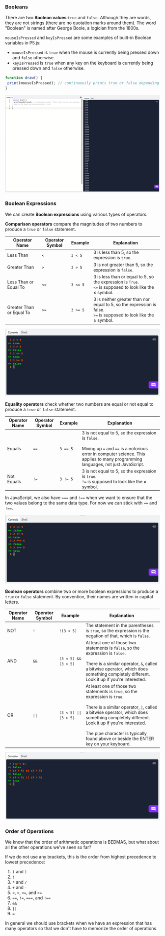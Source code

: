 ### Booleans

There are two **Boolean values**:`true` and `false`. Although they are words, they are not strings (there are no quotation marks around them). The word "Boolean" is named after George Boole, a logician from the 1800s. 

 `mouseIsPressed` and `keyIsPressed` are some examples of built-in Boolean variables in P5.js:

*  `mouseIsPressed` is `true` when the mouse is currently being pressed down and `false` otherwise.
*  `keyIsPressed` is `true` when any key on the keyboard is currently being pressed down and `false` otherwise.

```js
function draw() {
 print(mouseIsPressed); // continuously prints true or false depending on whether the mouse is being pressing down
}
```
![](../../Images/Boolean.png)

### Boolean Expressions

We can create **Boolean expressions** using various types of operators.

**Comparison operators** compare the magnitudes of two numbers to produce a `true` or `false` statement.

| Operator Name | Operator Symbol | Example| Explanation |
| --- | --- | --- | --- |
| Less Than | `<` | `3 < 5` | 3 is less than 5, so the expression is `true`. |
| Greater Than | `>` | `3 > 5 ` | 3 is not greater than 5, so the expression is `false`. |
| Less Than or Equal To | `<=` | `3 <= 5` | 3 is less than or equal to 5, so the expression is `True`.<br /> `<=` is supposed to look like the ≤ symbol. |
| Greater Than or Equal To | `>=` | `3 >= 5` | 3 is neither greater than nor equal to 5, so the expression is false.<br />`>=` is supposed to look like the ≥ symbol. |

![](../../Images/Comparison_Operator.png)

**Equality operators** check whether two numbers are equal or not equal to produce a `true` or `false` statement.

| Operator Name | Operator Symbol | Example | Explanation |
| --- | --- | --- | --- |
| Equals | `==` | `3 == 5 ` | 3 is not equal to 5, so the expression is `false`.<br/></br>Mixing up `=` and `==` is a notorious error in computer science. This applies to many programming languages, not just JavaScript. |
| Not Equals | `!=` | `3 != 5` | 3 is not equal to 5, so the expression is `true`.<br />`!=` is supposed to look like the ≠ symbol. |

In JavaScript, we also have `===` and `!==` when we want to ensure that the two values belong to the same data type. For now we can stick with `==` and `!==`.

![](../../Images/Equality_Operator.png)

**Boolean operators** combine two or more boolean expressions to produce a `true` or `false` statement. By convention, their names are written in capital letters.

| Operator Name | Operator Symbol | Example | Explanation |
| --- | --- | --- | --- |
| NOT | `!` | `!(3 < 5) ` | The statement in the parentheses is `true`, so the expression is the negation of that, which is `false`. |
| AND | `&&` | `(3 < 5) && (3 > 5)` | At least one of those two statements is `false`, so the expression is `false`.<br/></br>There is a similar operator, `&`, called a bitwise operator, which does something completely different. Look it up if you're interested. |
| OR | `\|\|` | `(3 < 5) \|\|(3 > 5)` | At least one of those two statements is `true`, so the expression is `true`.<br></br>There is a similar operator, `\|`, called a bitwise operator, which does something completely different. Look it up if you're interested.<br></br>The pipe character is typically found above or beside the ENTER key on your keyboard. |

![](../../Images/Boolean_Operator.png)

### Order of Operations

We know that the order of arithmetic operations is BEDMAS, but what about all the other operations we've seen so far?

If we do not use any brackets, this is the order from highest precedence to lowest precedence:

1. `(` and `)`
2. `!`
4. `*` and `/`
5. `+` and `-`
6. `<`, `>`, `<=`, and `>=`
7. `==`, `!=`, `===`, and `!==`
8. `&&`
9. `||`
10. `=`

In general we should use brackets when we have an expression that has many operators so that we don't have to memorize the order of operations. 
